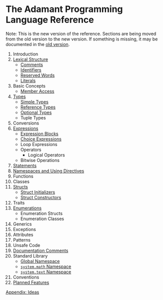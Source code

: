 # The Adamant Programming Language Reference

Note: This is the new version of the reference. Sections are being moved from the old version to the new version. If something is missing, it may be documented in the [old version](../old/book.md).

1. Introduction
2. [Lexical Structure](lexical-structure.md)
    * [Comments](comments.md)
    * [Identifiers](identifiers.md)
    * [Reserved Words](reserved-words.md)
    * [Literals](literals.md)
3. Basic Concepts
    * [Member Access](member-access.md)
4. [Types](types.md)
    * [Simple Types](simple-types.md)
    * [Reference Types](reference-types.md)
    * [Optional Types](optional-types.md)
    * Tuple Types
5. Conversions
6. [Expressions](expressions.md)
    * [Expression Blocks](expression-blocks.md)
    * [Choice Expressions](choice-expressions.md)
    * Loop Expressions
    * Operators
      * Logical Operators
    * Bitwise Operations
7. [Statements](statements.md)
8. [Namespaces and Using Directives](namespaces-and-usings.md)
9. Functions
10. Classes
11. [Structs](structs.md)
    * [Struct Initializers](struct-initializers.md)
    * [Struct Constructors](struct-constructors.md)
12. Traits
13. [Enumerations](enumerations.md)
    * Enumeration Structs
    * Enumeration Classes
14. Generics
15. Exceptions
16. Attributes
17. Patterns
18. Unsafe Code
19. [Documentation Comments](documentation-comments.md)
20. Standard Library
    * [Global Namespace](std-lib-global-namespace.md)
    * [`system.math` Namespace](system.math.md)
    * [`system.text` Namespace](system.text.md)
21. Conventions
22. [Planned Features](planned-features.md)

[Appendix: Ideas](ideas.md)
